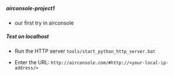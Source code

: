 ##### airconsole-project1
 + our first try in airconsole


##### Test on localhost
- Run the HTTP server
``tools/start_python_http_server.bat ``

- Enter the URL:
`` http://airconsole.com/#http://<your-local-ip-address/> ``

